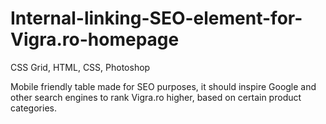 # Internal-linking-SEO-element-for-Vigra.ro-homepage

CSS Grid, HTML, CSS, Photoshop

Mobile friendly table made for SEO purposes, it should inspire Google and other search engines to rank Vigra.ro higher, based on certain product categories.
